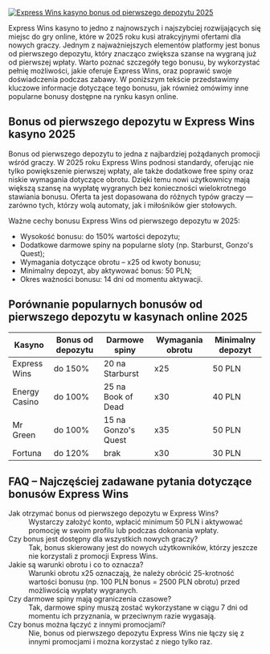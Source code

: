 [![Express Wins kasyno bonus od pierwszego depozytu 2025](https://123-caf.pages.dev/gitsignup.png)](https://vrmoo.ru/Bt82HjjY)

<p>Express Wins kasyno to jedno z najnowszych i najszybciej rozwijających się miejsc do gry online, które w 2025 roku kusi atrakcyjnymi ofertami dla nowych graczy. Jednym z najważniejszych elementów platformy jest bonus od pierwszego depozytu, który znacząco zwiększa szanse na wygraną już od pierwszej wpłaty. Warto poznać szczegóły tego bonusu, by wykorzystać pełnię możliwości, jakie oferuje Express Wins, oraz poprawić swoje doświadczenia podczas zabawy. W poniższym tekście przedstawimy kluczowe informacje dotyczące tego bonusu, jak również omówimy inne popularne bonusy dostępne na rynku kasyn online.</p>  <h2>Bonus od pierwszego depozytu w Express Wins kasyno 2025</h2> <p>Bonus od pierwszego depozytu to jedna z najbardziej pożądanych promocji wśród graczy. W 2025 roku Express Wins podnosi standardy, oferując nie tylko powiększenie pierwszej wpłaty, ale także dodatkowe free spiny oraz niskie wymagania dotyczące obrotu. Dzięki temu nowi użytkownicy mają większą szansę na wypłatę wygranych bez konieczności wielokrotnego stawiania bonusu. Oferta ta jest dopasowana do różnych typów graczy — zarówno tych, którzy wolą automaty, jak i miłośników gier stołowych.</p>  <p>Ważne cechy bonusu Express Wins od pierwszego depozytu w 2025:</p> <ul>   <li>Wysokość bonusu: do 150% wartości depozytu;</li>   <li>Dodatkowe darmowe spiny na popularne sloty (np. Starburst, Gonzo's Quest);</li>   <li>Wymagania dotyczące obrotu – x25 od kwoty bonusu;</li>   <li>Minimalny depozyt, aby aktywować bonus: 50 PLN;</li>   <li>Okres ważności bonusu: 14 dni od momentu aktywacji.</li> </ul>  <h2>Porównanie popularnych bonusów od pierwszego depozytu w kasynach online 2025</h2> <table>   <thead>     <tr>       <th>Kasyno</th>       <th>Bonus od depozytu</th>       <th>Darmowe spiny</th>       <th>Wymagania obrotu</th>       <th>Minimalny depozyt</th>     </tr>   </thead>   <tbody>     <tr>       <td>Express Wins</td>       <td>do 150%</td>       <td>20 na Starburst</td>       <td>x25</td>       <td>50 PLN</td>     </tr>     <tr>       <td>Energy Casino</td>       <td>do 100%</td>       <td>25 na Book of Dead</td>       <td>x30</td>       <td>40 PLN</td>     </tr>     <tr>       <td>Mr Green</td>       <td>do 100%</td>       <td>15 na Gonzo's Quest</td>       <td>x35</td>       <td>50 PLN</td>     </tr>     <tr>       <td>Fortuna</td>       <td>do 120%</td>       <td>brak</td>       <td>x30</td>       <td>30 PLN</td>     </tr>   </tbody> </table>  <h2>FAQ – Najczęściej zadawane pytania dotyczące bonusów Express Wins</h2> <dl>   <dt>Jak otrzymać bonus od pierwszego depozytu w Express Wins?</dt>   <dd>Wystarczy założyć konto, wpłacić minimum 50 PLN i aktywować promocję w swoim profilu lub podczas dokonania wpłaty.</dd>    <dt>Czy bonus jest dostępny dla wszystkich nowych graczy?</dt>   <dd>Tak, bonus skierowany jest do nowych użytkowników, którzy jeszcze nie korzystali z promocji Express Wins.</dd>    <dt>Jakie są warunki obrotu i co to oznacza?</dt>   <dd>Warunki obrotu x25 oznaczają, że należy obrócić 25-krotność wartości bonusu (np. 100 PLN bonus = 2500 PLN obrotu) przed możliwością wypłaty wygranych.</dd>    <dt>Czy darmowe spiny mają ograniczenia czasowe?</dt>   <dd>Tak, darmowe spiny muszą zostać wykorzystane w ciągu 7 dni od momentu ich przyznania, w przeciwnym razie wygasają.</dd>    <dt>Czy bonus można łączyć z innymi promocjami?</dt>   <dd>Nie, bonus od pierwszego depozytu Express Wins nie łączy się z innymi promocjami i można korzystać z niego tylko raz.</dd> </dl>